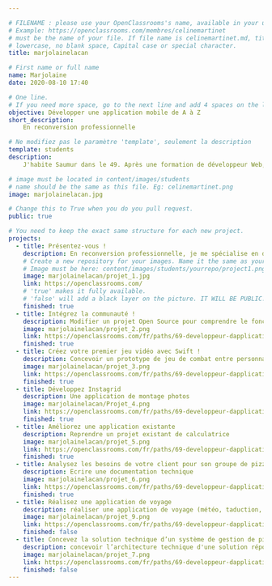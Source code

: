 ```yaml
---

# FILENAME : please use your OpenClassrooms's name, available in your url.
# Example: https://openclassrooms.com/membres/celinemartinet
# must be the name of your file. If file name is celinemartinet.md, title is celinemartinet.
# lowercase, no blank space, Capital case or special character.
title: marjolainelacan

# First name or full name
name: Marjolaine
date: 2020-08-10 17:40

# One line.
# If you need more space, go to the next line and add 4 spaces on the left, as in 'description'.
objective: Développer une application mobile de A à Z
short_description: 
    En reconversion professionnelle

# Ne modifiez pas le paramètre 'template', seulement la description
template: students
description: 
    J'habite Saumur dans le 49. Après une formation de développeur Web, je me lance dans le développement mobile.

# image must be located in content/images/students
# name should be the same as this file. Eg: celinemartinet.png
image: marjolainelacan.jpg

# Change this to True when you do you pull request.
public: true

# You need to keep the exact same structure for each new project.
projects:
  - title: Présentez-vous !
    description: En reconversion professionnelle, je me spécialise en développement mobile
    # Create a new repository for your images. Name it the same as your nickname and profile picture.
    # Image must be here: content/images/students/yourrepo/project1.png
    image: marjolainelacan/projet_1.jpg
    link: https://openclassrooms.com/
    # 'true' makes it fully available.
    # 'false' will add a black layer on the picture. IT WILL BE PUBLIC!
    finished: true
  - title: Intégrez la communauté !
    description: Modifier un projet Open Source pour comprendre le fonctionnement de Git, Github et pull requests
    image: marjolainelacan/projet_2.png
    link: https://openclassrooms.com/fr/paths/69-developpeur-dapplication-ios
    finished: true
  - title: Créez votre premier jeu vidéo avec Swift !
    description: Concevoir un prototype de jeu de combat entre personnages avec Swift
    image: marjolainelacan/projet_3.png
    link: https://openclassrooms.com/fr/paths/69-developpeur-dapplication-ios
    finished: true
  - title: Développez Instagrid
    description: Une application de montage photos
    image: marjolainelacan/Projet_4.png
    link: https://openclassrooms.com/fr/paths/69-developpeur-dapplication-ios
    finished: true
  - title: Améliorez une application existante
    description: Reprendre un projet existant de calculatrice
    image: marjolainelacan/projet_5.png
    link: https://openclassrooms.com/fr/paths/69-developpeur-dapplication-ios
    finished: true
  - title: Analysez les besoins de votre client pour son groupe de pizzerias
    description: Ecrire une documentation technique
    image: marjolainelacan/projet_6.png
    link: https://openclassrooms.com/fr/paths/69-developpeur-dapplication-ios
    finished: true
  - title: Réalisez une application de voyage
    description: réaliser une application de voyage (météo, taduction, taux de change)
    image: marjolainelacan/projet_9.png
    link: https://openclassrooms.com/fr/paths/69-developpeur-dapplication-ios
    finished: false
  - title: Concevez la solution technique d’un système de gestion de pizzeria
    description: concevoir l’architecture technique d'une solution répondant aux besoins du client
    image: marjolainelacan/projet_7.png
    link: https://openclassrooms.com/fr/paths/69-developpeur-dapplication-ios
    finished: false
---
```

